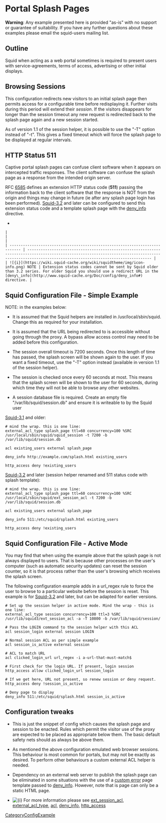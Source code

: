 # Portal Splash Pages

**Warning**: Any example presented here is provided "as-is" with no
support or guarantee of suitability. If you have any further questions
about these examples please email the squid-users mailing list.

## Outline

Squid when acting as a web portal sometimes is required to present users
with service-agreements, terms of access, advertising or other initial
displays.

## Browsing Sessions

This configuration redirects new visitors to an initial splash page then
permits access for a configurable time before redisplaying it. Further
visits during this period will extend their *session*. If the visitors
disappears for longer than the session timeout any new request is
redirected back to the splash page again and a new session started.

As of version 1.1 of the session helper, it is possible to use the "-T"
option instead of "-t". This gives a fixed timeout which will force the
splash page to be displayed at regular intervals.

## HTTP Status 511

Captive portal splash pages can confuse client software when it appears
on intercepted traffic responses. The client software can confuse the
splash page as a response from the intended origin server.

RFC [6585](https://tools.ietf.org/rfc/rfc6585#) defines an extension
HTTP status code (**511**) passing the information back to the client
software that the response is NOT from the origin and things may change
in future (ie after any splash page login has been performed).
[Squid-3.2](https://wiki.squid-cache.org/action/show/ConfigExamples/Portal/Splash/Squid-3.2#)
and later can be configured to send this extension status code and a
template splash page with the
[deny\_info](http://www.squid-cache.org/Doc/config/deny_info#)
directive.

  - 
    
    |                                                                             |                                                                                                                                                                                                      |
    | --------------------------------------------------------------------------- | ---------------------------------------------------------------------------------------------------------------------------------------------------------------------------------------------------- |
    | ![{i}](https://wiki.squid-cache.org/wiki/squidtheme/img/icon-info.png) NOTE | Extension status codes cannot be sent by Squid older than 3.2 series. For older Squid you should use a redirect URL in the [deny\_info](http://www.squid-cache.org/Doc/config/deny_info#) directive. |
    

## Squid Configuration File - Simple Example

NOTE: in the examples below:

  - It is assumed that the Squid helpers are installed in
    /usr/local/sbin/squid. Change this as required for your
    installation.

  - It is assumed that the URL being redirected to is accessible without
    going through the proxy. A bypass allow access control may need to
    be added before this configuration.

  - The session overall timeout is 7200 seconds. Once this length of
    time has passed, the splash screen will be shown again to the user.
    If you want a fixed timeout, use the "-T" option instead (available
    in version 1.1 of the session helper).

  - The session is checked once every 60 seconds at most. This means
    that the splash screen will be shown to the user for 60 seconds,
    during which time they will not be able to browse any other
    websites.

  - A session database file is required. Create an empty file
    "/var/lib/squid/session.db" and ensure it is writeable to by the
    Squid user

[Squid-3.1](https://wiki.squid-cache.org/action/show/ConfigExamples/Portal/Splash/Squid-3.1#)
and older:

    # mind the wrap. this is one line:
    external_acl_type splash_page ttl=60 concurrency=100 %SRC /usr/local/sbin/squid/squid_session -t 7200 -b /var/lib/squid/session.db
    
    acl existing_users external splash_page
    
    deny_info http://example.com/splash.html existing_users
    
    http_access deny !existing_users

[Squid-3.2](https://wiki.squid-cache.org/action/show/ConfigExamples/Portal/Splash/Squid-3.2#)
and later (session helper renamed and 511 status code with splash
template):

    # mind the wrap. this is one line:
    external_acl_type splash_page ttl=60 concurrency=100 %SRC /usr/local/sbin/squid/ext_session_acl -t 7200 -b /var/lib/squid/session.db
    
    acl existing_users external splash_page
    
    deny_info 511:/etc/squid/splash.html existing_users
    
    http_access deny !existing_users

## Squid Configuration File - Active Mode

You may find that when using the example above that the splash page is
not always displayed to users. That is because other processes on the
user's computer (such as automatic security updates) can reset the
session counter, so it is that process rather than the user's browsing
which receives the splash screen.

The following configuration example adds in a url\_regex rule to force
the user to browse to a particular website before the session is reset.
This example is for
[Squid-3.2](https://wiki.squid-cache.org/action/show/ConfigExamples/Portal/Splash/Squid-3.2#)
and later, but can be adapted for earlier versions.

    # Set up the session helper in active mode. Mind the wrap - this is one line:
    external_acl_type session concurrency=100 ttl=3 %SRC /usr/lib/squid3/ext_session_acl -a -T 10800 -b /var/lib/squid/session/
    
    # Pass the LOGIN command to the session helper with this ACL
    acl session_login external session LOGIN
    
    # Normal session ACL as per simple example
    acl session_is_active external session
    
    # ACL to match URL
    acl clicked_login_url url_regex -i a-url-that-must-match$
    
    # First check for the login URL. If present, login session
    http_access allow clicked_login_url session_login
    
    # If we get here, URL not present, so renew session or deny request.
    http_access deny !session_is_active
    
    # Deny page to display
    deny_info 511:/etc/squid/splash.html session_is_active

## Configuration tweaks

  - This is just the snippet of config which causes the splash page and
    session to be enacted. Rules which permit the visitor use of the
    proxy are expected to be placed as appropriate below them. The basic
    default safety nets should as always be above them.

  - As mentioned the above configuration emulated web browser sessions.
    This behaviour is most common for portals, but may not be exactly as
    desired. To perform other behaviours a custom external ACL helper is
    needed.

  - Dependency on an external web server to publish the splash page can
    be eliminated in some situations with the use of a [custom
    error](https://wiki.squid-cache.org/action/show/ConfigExamples/Portal/Splash/Features/CustomErrors#)
    page template passed to
    [deny\_info](http://www.squid-cache.org/Doc/config/deny_info#).
    However, note that is page can only be a static HTML page.

  - ![{i}](https://wiki.squid-cache.org/wiki/squidtheme/img/icon-info.png)
    For more information please see
    [ext\_session\_acl](http://www.squid-cache.org/Versions/v3/3.2/manuals/ext_session_acl.html),
    [external\_acl\_type](http://www.squid-cache.org/Doc/config/external_acl_type/),
    [acl](http://www.squid-cache.org/Doc/config/acl/),
    [deny\_info](http://www.squid-cache.org/Doc/config/deny_info/),
    [http\_access](http://www.squid-cache.org/Doc/config/http_access/)

[CategoryConfigExample](https://wiki.squid-cache.org/action/show/ConfigExamples/Portal/Splash/CategoryConfigExample#)
